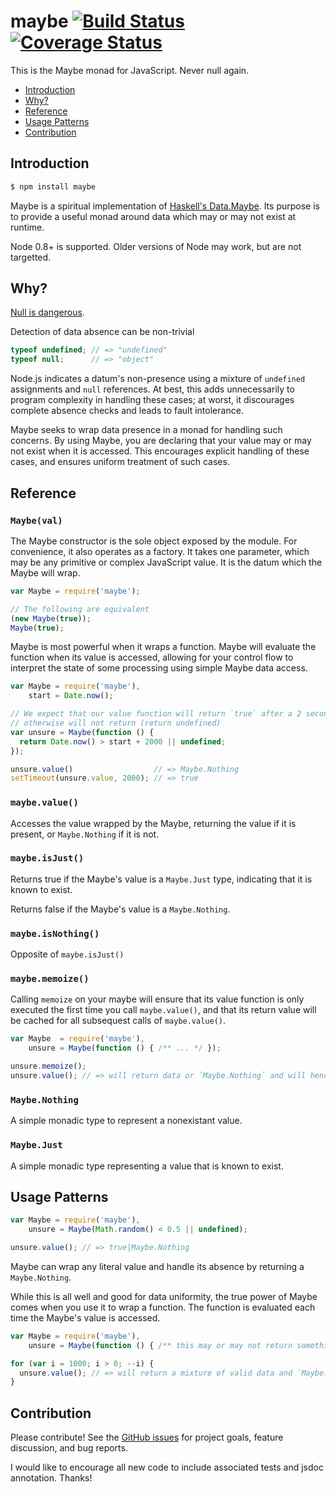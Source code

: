 maybe [![Build Status](https://travis-ci.org/chrissrogers/maybe.png)](https://travis-ci.org/chrissrogers/maybe) [![Coverage Status](https://coveralls.io/repos/chrissrogers/maybe/badge.png?branch=master)](https://coveralls.io/r/chrissrogers/maybe)
=====

This is the Maybe monad for JavaScript. Never null again.

* [Introduction](#introduction)
* [Why?](#why)
* [Reference](#reference)
* [Usage Patterns](#usage-patterns)
* [Contribution](#contribution)

## Introduction

```bash
$ npm install maybe
```

Maybe is a spiritual implementation of [Haskell's Data.Maybe][hs-maybe]. Its purpose is to provide
a useful monad around data which may or may not exist at runtime.

Node 0.8+ is supported. Older versions of Node may work, but are not targetted.

## Why?

[Null is dangerous][tony-says-so].

Detection of data absence can be non-trivial
```js
typeof undefined; // => "undefined"
typeof null;      // => "object"
```

Node.js indicates a datum's non-presence using a mixture of `undefined` assignments and `null`
references. At best, this adds unnecessarily to program complexity in handling these cases; at
worst, it discourages complete absence checks and leads to fault intolerance.

Maybe seeks to wrap data presence in a monad for handling such concerns. By using Maybe, you are
declaring that your value may or may not exist when it is accessed. This encourages explicit
handling of these cases, and ensures uniform treatment of such cases.

## Reference

### `Maybe(val)`

The Maybe constructor is the sole object exposed by the module. For convenience, it also operates
as a factory. It takes one parameter, which may be any primitive or complex JavaScript value. It is
the datum which the Maybe will wrap.

```js
var Maybe = require('maybe');

// The following are equivalent
(new Maybe(true));
Maybe(true);
```

Maybe is most powerful when it wraps a function. Maybe will evaluate the function when its value is
accessed, allowing for your control flow to interpret the state of some processing using simple
Maybe data access.

```js
var Maybe = require('maybe'),
    start = Date.now();

// We expect that our value function will return `true` after a 2 seconds have passed, and
// otherwise will not return (return undefined)
var unsure = Maybe(function () {
  return Date.now() > start + 2000 || undefined;
});

unsure.value()                  // => Maybe.Nothing
setTimeout(unsure.value, 2000); // => true
```

### `maybe.value()`

Accesses the value wrapped by the Maybe, returning the value if it is present, or `Maybe.Nothing`
if it is not.

### `maybe.isJust()`

Returns true if the Maybe's value is a `Maybe.Just` type, indicating that it is known to exist.

Returns false if the Maybe's value is a `Maybe.Nothing`.

### `maybe.isNothing()`

Opposite of `maybe.isJust()`

### `maybe.memoize()`

Calling `memoize` on your maybe will ensure that its value function is only executed the first time
you call `maybe.value()`, and that its return value will be cached for all subsequest calls
of `maybe.value()`.

```js
var Maybe  = require('maybe'),
    unsure = Maybe(function () { /** ... */ });

unsure.memoize();
unsure.value(); // => will return data or `Maybe.Nothing` and will henceforth return that same result
```

### `Maybe.Nothing`

A simple monadic type to represent a nonexistant value.

### `Maybe.Just`

A simple monadic type representing a value that is known to exist.

## Usage Patterns

```js
var Maybe = require('maybe'),
    unsure = Maybe(Math.random() < 0.5 || undefined);

unsure.value(); // => true|Maybe.Nothing
```

Maybe can wrap any literal value and handle its absence by returning a `Maybe.Nothing`.

While this is all well and good for data uniformity, the true power of Maybe comes when you use it
to wrap a function. The function is evaluated each time the Maybe's value is accessed.

```js
var Maybe = require('maybe'),
    unsure = Maybe(function () { /** this may or may not return something */ });

for (var i = 1000; i > 0; --i) {
  unsure.value(); // => will return a mixture of valid data and `Maybe.Nothing`
}
```

## Contribution

Please contribute! See the [GitHub issues][gh-issues] for project goals, feature discussion, and bug
reports.

I would like to encourage all new code to include associated tests and jsdoc annotation. Thanks!

[hs-maybe]: http://www.haskell.org/ghc/docs/7.4-latest/html/libraries/base-4.5.1.0/Data-Maybe.html
[tony-says-so]: https://www.infoq.com/presentations/Null-References-The-Billion-Dollar-Mistake-Tony-Hoare

[gh-issues]: https://github.com/chrissrogers/maybe/issues
